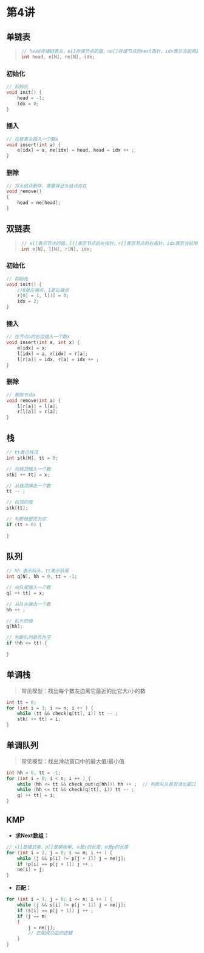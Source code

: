 # 第4讲

## 单链表

> ```c++
> // head存储链表头，e[]存储节点的值，ne[]存储节点的next指针，idx表示当前用到了哪个节点
> int head, e[N], ne[N], idx;
> ```

### 初始化

```c++
// 初始化
void init() {
    head = -1;
    idx = 0;
}
```

### 插入

```c++
// 在链表头插入一个数a
void insert(int a) {
    e[idx] = a, ne[idx] = head, head = idx ++ ;
}
```

### 删除

```c++
// 将头结点删除，需要保证头结点存在
void remove()
{
    head = ne[head];
}
```

## 双链表

> ```c++
> // e[]表示节点的值，l[]表示节点的左指针，r[]表示节点的右指针，idx表示当前用到了哪个节点
> int e[N], l[N], r[N], idx;
> ```

### 初始化

```c++
// 初始化
void init() {
    //0是左端点，1是右端点
    r[0] = 1, l[1] = 0;
    idx = 2;
}
```

### 插入

```c++
// 在节点a的右边插入一个数x
void insert(int a, int x) {
    e[idx] = x;
    l[idx] = a, r[idx] = r[a];
    l[r[a]] = idx, r[a] = idx ++ ;
}
```

### 删除

```c++
// 删除节点a
void remove(int a) {
    l[r[a]] = l[a];
    r[l[a]] = r[a];
}
```

## 栈

```c++
// tt表示栈顶
int stk[N], tt = 0;

// 向栈顶插入一个数
stk[ ++ tt] = x;

// 从栈顶弹出一个数
tt -- ;

// 栈顶的值
stk[tt];

// 判断栈是否为空
if (tt > 0) {
    
}
```

## 队列

```c++
// hh 表示队头，tt表示队尾
int q[N], hh = 0, tt = -1;

// 向队尾插入一个数
q[ ++ tt] = x;

// 从队头弹出一个数
hh ++ ;

// 队头的值
q[hh];

// 判断队列是否为空
if (hh <= tt) {
    
}
```

## 单调栈

> 常见模型：找出每个数左边离它最近的比它大/小的数

```c++
int tt = 0;
for (int i = 1; i <= n; i ++ ) {
    while (tt && check(q[tt], i)) tt -- ;
    stk[ ++ tt] = i;
}
```

## 单调队列

> 常见模型：找出滑动窗口中的最大值/最小值

```c++
int hh = 0, tt = -1;
for (int i = 0; i < n; i ++ ) {
    while (hh <= tt && check_out(q[hh])) hh ++ ;  // 判断队头是否滑出窗口
    while (hh <= tt && check(q[tt], i)) tt -- ;
    q[ ++ tt] = i;
}
```

## KMP

- **求Next数组：**

```c++
// s[]是模式串，p[]是模板串, n是s的长度，m是p的长度
for (int i = 2, j = 0; i <= m; i ++ ) {
    while (j && p[i] != p[j + 1]) j = ne[j];
    if (p[i] == p[j + 1]) j ++ ;
    ne[i] = j;
}
```

- **匹配：**

```c++
for (int i = 1, j = 0; i <= n; i ++ ) {
    while (j && s[i] != p[j + 1]) j = ne[j];
    if (s[i] == p[j + 1]) j ++ ;
    if (j == m)
    {
        j = ne[j];
        // 匹配成功后的逻辑
    }
}
```

